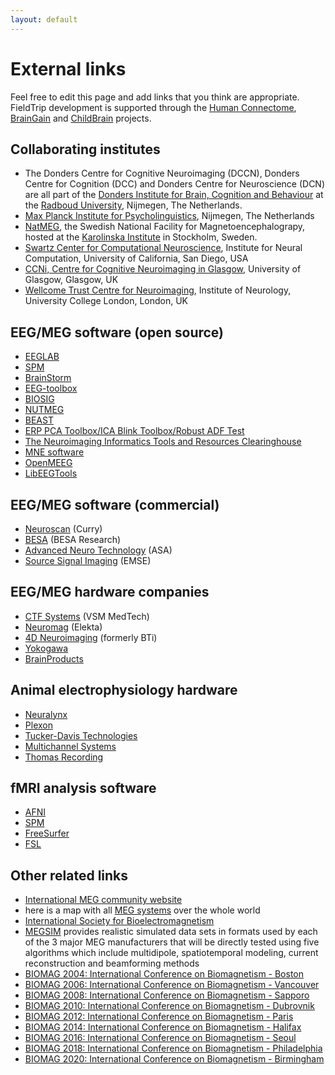 ```yaml
---
layout: default
---
```


# External links
Feel free to edit this page and add links that you think are appropriate.
FieldTrip development is supported through the [Human Connectome](http://humanconnectome.org), [BrainGain](http://www.braingain.nu) and [ChildBrain](http://www.childbrain.eu) projects.

## Collaborating institutes
*  The Donders Centre for Cognitive Neuroimaging (DCCN), Donders Centre for Cognition (DCC) and Donders Centre for Neuroscience (DCN) are all part of the [Donders Institute for Brain, Cognition and Behaviour](http://www.ru.nl/donders) at the [Radboud University](http://www.ru.nl), Nijmegen, The Netherlands.
*  [Max Planck Institute for Psycholinguistics](http://www.mpi.nl), Nijmegen, The Netherlands
*  [NatMEG](http://www.natmeg.se), the Swedish National Facility for Magnetoencephalograpy, hosted at the [Karolinska Institute](http://www.ki.se) in Stockholm, Sweden.
*  [Swartz Center for Computational Neuroscience](http://sccn.ucsd.edu), Institute for Neural Computation, University of California, San Diego, USA
*  [CCNi, Centre for Cognitive Neuroimaging in Glasgow](http://www.ccni.gla.ac.uk), University of Glasgow, Glasgow, UK
*  [Wellcome Trust Centre for Neuroimaging](http://www.fil.ion.ucl.ac.uk/), Institute of Neurology, University College London, London, UK

## EEG/MEG software (open source)
*  [EEGLAB](http://www.sccn.ucsd.edu/eeglab)
*  [SPM](http://www.fil.ion.ucl.ac.uk/spm/)
*  [BrainStorm](http://neuroimage.usc.edu/brainstorm)
*  [EEG-toolbox](http://eeg.sourceforge.net)
*  [BIOSIG](http://biosig.sourceforge.net)
*  [NUTMEG](http://nutmeg.berkeley.edu)
*  [BEAST](http://www.columbia.edu/~cs2028/beast/beast.htm)
*  [ERP PCA Toolbox/ICA Blink Toolbox/Robust ADF Test](http://homepage.mac.com/jdien07/)
*  [The Neuroimaging Informatics Tools and Resources Clearinghouse](http://www.nitrc.org/)
*  [MNE software](http://www.nmr.mgh.harvard.edu/martinos/userInfo/data/sofMNE.php)
*  [OpenMEEG](http://www-sop.inria.fr/odyssee/software/OpenMEEG/)
*  [LibEEGTools](http://libeegtools.sf.net)

## EEG/MEG software (commercial)
*  [Neuroscan](http://www.neuro.com) (Curry)
*  [BESA](http://www.besa.de) (BESA Research)
*  [Advanced Neuro Technology](http://www.ant-software.nl) (ASA)
*  [Source Signal Imaging](http://www.sourcesignal.com) (EMSE)

## EEG/MEG hardware companies
*  [CTF Systems](http://www.ctf.com) (VSM MedTech)
*  [Neuromag](http://www.neuromag.com) (Elekta)
*  [4D Neuroimaging](http://www.4dneuroimaging.com) (formerly BTi)
*  [Yokogawa](http://www.yokogawa.com/rd/pdf/TR/rd-tr-r00038-006.pdf)
*  [BrainProducts](http://www.brainproducts.de)

## Animal electrophysiology hardware
*  [Neuralynx](https://neuralynx.com)
*  [Plexon](https://plexon.com)
*  [Tucker-Davis Technologies](https://www.tdt.com)
*  [Multichannel Systems](https://www.multichannelsystems.com)
*  [Thomas Recording](https://www.thomasrecording.com)

## fMRI analysis software
*  [AFNI](http://afni.nimh.nih.gov/afni)
*  [SPM](http://www.fil.ion.ucl.ac.uk/spm)
*  [FreeSurfer](http://surfer.nmr.mgh.harvard.edu)
*  [FSL](http://www.fmrib.ox.ac.uk/fsl)

## Other related links
*  [International MEG community website](http://megcommunity.org/)
*  here is a map with all [MEG systems](http://tinyurl.com/megsystems) over the whole world
*  [International Society for Bioelectromagnetism](http://www.isbem.org)
*  [MEGSIM](http://portal.mind.unm.edu/megsim) provides realistic simulated data sets in formats used by each of the 3 major MEG manufacturers that will be directly tested using five algorithms which include multidipole, spatiotemporal modeling, current reconstruction and beamforming methods
*  [BIOMAG 2004: International Conference on Biomagnetism - Boston](http://www.biomag2004.net)
*  [BIOMAG 2006: International Conference on Biomagnetism - Vancouver](http://www.biomag2006.ca)
*  [BIOMAG 2008: International Conference on Biomagnetism - Sapporo](http://www.biomag2008.org)
*  [BIOMAG 2010: International Conference on Biomagnetism - Dubrovnik](http://www.biomag2010.org)
*  [BIOMAG 2012: International Conference on Biomagnetism - Paris](http://www.biomag2012.org)
*  [BIOMAG 2014: International Conference on Biomagnetism - Halifax](http://www.biomag2014.org)
*  [BIOMAG 2016: International Conference on Biomagnetism - Seoul](http://www.biomag2016.org)
*  [BIOMAG 2018: International Conference on Biomagnetism - Philadelphia](http://www.biomag2018.org)
*  [BIOMAG 2020: International Conference on Biomagnetism - Birmingham](http://www.biomag2020.org)
